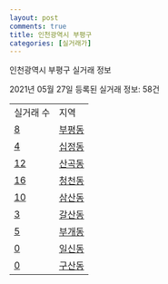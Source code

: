 ```yaml
---
layout: post
comments: true
title: 인천광역시 부평구
categories: [실거래가]
---
```


인천광역시 부평구 실거래 정보

2021년 05월 27일 등록된 실거래 정보: 58건


<table>
  <tr>
    <td>실거래 수</td>
    <td>지역</td>
  </tr>

  
  <tr>
    <td><a href="2823710100.html">8</a></td>
    <td><a href="2823710100.html">부평동</a></td>
  </tr>
    

  <tr>
    <td><a href="2823710200.html">4</a></td>
    <td><a href="2823710200.html">십정동</a></td>
  </tr>
    

  <tr>
    <td><a href="2823710300.html">12</a></td>
    <td><a href="2823710300.html">산곡동</a></td>
  </tr>
    

  <tr>
    <td><a href="2823710400.html">16</a></td>
    <td><a href="2823710400.html">청천동</a></td>
  </tr>
    

  <tr>
    <td><a href="2823710500.html">10</a></td>
    <td><a href="2823710500.html">삼산동</a></td>
  </tr>
    

  <tr>
    <td><a href="2823710600.html">3</a></td>
    <td><a href="2823710600.html">갈산동</a></td>
  </tr>
    

  <tr>
    <td><a href="2823710700.html">5</a></td>
    <td><a href="2823710700.html">부개동</a></td>
  </tr>
    

  <tr>
    <td><a href="2823710800.html">0</a></td>
    <td><a href="2823710800.html">일신동</a></td>
  </tr>
    

  <tr>
    <td><a href="2823710900.html">0</a></td>
    <td><a href="2823710900.html">구산동</a></td>
  </tr>
    


</table>
    